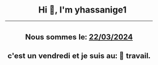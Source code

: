 <h1 align='center'>Hi 👋, I'm yhassanige1</h1>
<div align='center'>

|<h2 align='center'>Nous sommes le: <u>22/03/2024</u></h2><h2 align='center'>c'est un vendredi et je suis au: 🏢 travail.</h2>|
|---
</div>
